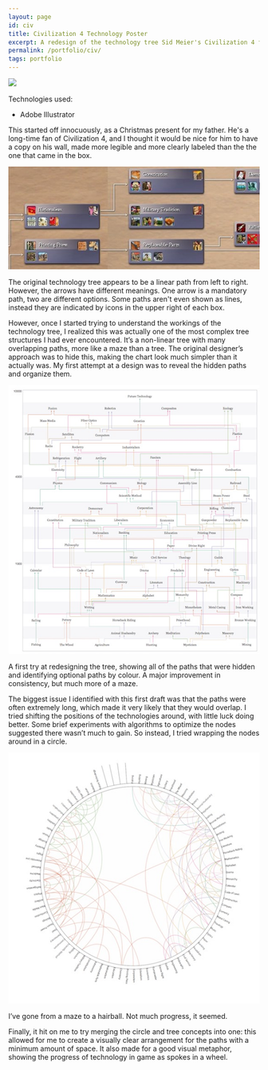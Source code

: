 ```yaml
---
layout: page
id: civ
title: Civilization 4 Technology Poster
excerpt: A redesign of the technology tree Sid Meier's Civilization 4 for accuracy and clarity.
permalink: /portfolio/civ/
tags: portfolio
---
```


<div class="piece">
    <div id="civFeature" class="feature">
        <img src="{{ site.baseurl }}/portfolio/civ/civ_poster_final.jpg" />
    </div>
    <div class="techs">
        <p>Technologies used:</p>
        <ul>
            <li>Adobe Illustrator</li>
        </ul>
    </div>
    <div class="block">
        <div class="left">
            <p>This started off innocuously, as a Christmas present for my father. He's a long-time fan of Civilization 4, and I thought it would be nice for him to have a copy on his wall, made more legible and more clearly labeled than the the one that came in the box.</p>
        </div>
        <div class="clear"></div>
    </div>
    <div class="block">
        <div class="left">
            <img src="civ_original.jpg" class="lesser" />
        </div>
        <div class="right">
            <p>The original technology tree appears to be a linear path from left to right. However, the arrows have different meanings. One arrow is a mandatory path, two are different options. Some paths aren't even shown as lines, instead they are indicated by icons in the upper right of each box.</p> 
        </div>
        <div class="clear"></div>
    </div>
    <div class="block">
        <div class="left">
            <p>However, once I started trying to understand the workings of the technology tree, I realized this was actually one of the most complex tree structures I had ever encountered. It’s a non-linear tree with many overlapping paths, more like a maze than a tree. The original designer’s approach was to hide this, making the chart look much simpler than it actually was. My first attempt at a design was to reveal the hidden paths and organize them.</p>
        </div>
        <div class="clear"></div>
    </div>
    <div class="block">
        <div class="left">
            <img src="civ_poster_draft1.jpg" class="lesser" />
        </div>
        <div class="right">
            <p>A first try at redesigning the tree, showing all of the paths that were hidden and identifying optional paths by colour. A major improvement in consistency, but much more of a maze.</p> 
        </div>
        <div class="clear"></div>
    </div>
    <div class="block">
        <div class="left">
            <p>The biggest issue I identified with this first draft was that the paths were often extremely long, which made it very likely that they would overlap. I tried shifting the positions of the technologies around, with little luck doing better. Some brief experiments with algorithms to optimize the nodes suggested there wasn’t much to gain. So instead, I tried wrapping the nodes around in a circle.</p>
        </div>
        <div class="clear"></div>
    </div>
    <div class="block">
        <div class="left">
            <img src="civ_poster_draft2.jpg" class="lesser" />
        </div>
        <div class="right">
            <p>I’ve gone from a maze to a hairball. Not much progress, it seemed.</p> 
        </div>
        <div class="clear"></div>
    </div>
    <div class="block">
        <div class="left">
            <p>Finally, it hit on me to try merging the circle and tree concepts into one: this allowed for me to create a visually clear arrangement for the paths with a minimum amount of space. It also made for a good visual metaphor, showing the progress of technology in game as spokes in a wheel.</p>
        </div>
        <div class="clear"></div>
    </div>
</div>
